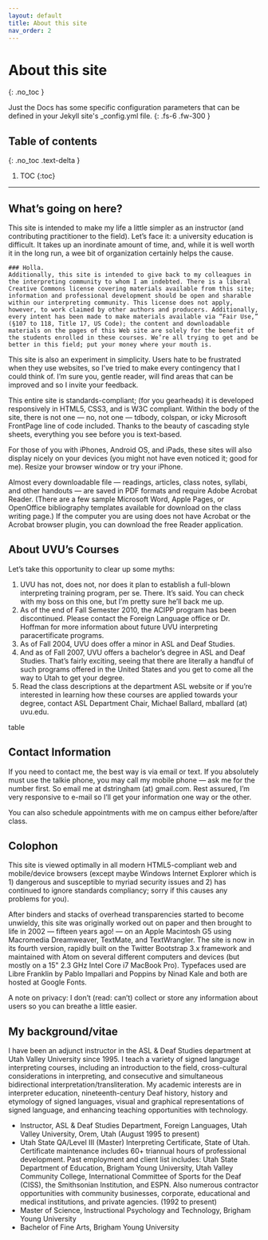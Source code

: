 ```yaml
---
layout: default
title: About this site
nav_order: 2
---
```


# About this site
{: .no_toc }


Just the Docs has some specific configuration parameters that can be defined in your Jekyll site's _config.yml file.
{: .fs-6 .fw-300 }

## Table of contents
{: .no_toc .text-delta }

1. TOC
{:toc}

---


## What’s going on here?
This site is intended to make my life a little simpler as an instructor (and contributing practitioner to the field). Let’s face it: a university education is difficult. It takes up an inordinate amount of time, and, while it is well worth it in the long run, a wee bit of organization certainly helps the cause.

```
### Holla.
Additionally, this site is intended to give back to my colleagues in the interpreting community to whom I am indebted. There is a liberal Creative Commons license covering materials available from this site; information and professional development should be open and sharable within our interpreting community. This license does not apply, however, to work claimed by other authors and producers. Additionally, every intent has been made to make materials available via “Fair Use,” (§107 to 118, Title 17, US Code); the content and downloadable materials on the pages of this Web site are solely for the benefit of the students enrolled in these courses. We’re all trying to get and be better in this field; put your money where your mouth is.
```
This site is also an experiment in simplicity. Users hate to be frustrated when they use websites, so I’ve tried to make every contingency that I could think of. I’m sure you, gentle reader, will find areas that can be improved and so I invite your feedback.

This entire site is standards-compliant; (for you gearheads) it is developed responsively in HTML5, CSS3, and is W3C compliant. Within the body of the site, there is not one — no, not one — tdbody, colspan, or icky Microsoft FrontPage line of code included. Thanks to the beauty of cascading style sheets, everything you see before you is text-based.

For those of you with iPhones, Android OS, and iPads, these sites will also display nicely on your devices (you might not have even noticed it; good for me). Resize your browser window or try your iPhone.

Almost every downloadable file — readings, articles, class notes, syllabi, and other handouts — are saved in PDF formats and require Adobe Acrobat Reader. (There are a few sample Microsoft Word, Apple Pages, or OpenOffice bibliography templates available for download on the class writing page.) If the computer you are using does not have Acrobat or the Acrobat browser plugin, you can download the free Reader application.

## About UVU’s Courses
Let’s take this opportunity to clear up some myths:

1. UVU has not, does not, nor does it plan to establish a full-blown interpreting training program, per se. There. It’s said. You can check with my boss on this one, but I’m pretty sure he’ll back me up.
2. As of the end of Fall Semester 2010, the ACIPP program has been discontinued. Please contact the Foreign Language office or Dr. Hoffman for more information about future UVU interpreting paracertificate programs.
3. As of Fall 2004, UVU does offer a minor in ASL and Deaf Studies.
4. And as of Fall 2007, UVU offers a bachelor’s degree in ASL and Deaf Studies. That’s fairly exciting, seeing that there are literally a handful of such programs offered in the United States and you get to come all the way to Utah to get your degree.
5. Read the class descriptions at the department ASL website or if you’re interested in learning how these courses are applied towards your degree, contact ASL Department Chair, Michael Ballard, mballard (at) uvu.edu.

table

## Contact Information
If you need to contact me, the best way is via email or text. If you absolutely must use the talkie phone, you may call my mobile phone — ask me for the number first. So email me at dstringham (at) gmail.com. Rest assured, I’m very responsive to e-mail so I’ll get your information one way or the other.

You can also schedule appointments with me on campus either before/after class.

## Colophon
This site is viewed optimally in all modern HTML5-compliant web and mobile/device browsers (except maybe Windows Internet Explorer which is 1) dangerous and susceptible to myriad security issues and 2) has continued to ignore standards compliancy; sorry if this causes any problems for you).

After binders and stacks of overhead transparencies started to become unwieldy, this site was originally worked out on paper and then brought to life in 2002 — fifteen years ago! — on an Apple Macintosh G5 using Macromedia Dreamweaver, TextMate, and TextWrangler. The site is now in its fourth version, rapidly built on the Twitter Bootstrap 3.x framework and maintained with Atom on several different computers and devices (but mostly on a 15" 2.3 GHz Intel Core i7 MacBook Pro). Typefaces used are Libre Franklin by Pablo Impallari and Poppins by Ninad Kale and both are hosted at Google Fonts.

A note on privacy: I don’t (read: can’t) collect or store any information about users so you can breathe a little easier.

## My background/vitae
I have been an adjunct instructor in the ASL & Deaf Studies department at Utah Valley University since 1995. I teach a variety of signed language interpreting courses, including an introduction to the field, cross-cultural considerations in interpreting, and consecutive and simultaneous bidirectional interpretation/transliteration. My academic interests are in interpreter education, nineteenth-century Deaf history, history and etymology of signed languages, visual and graphical representations of signed language, and enhancing teaching opportunities with technology.
* Instructor, ASL & Deaf Studies Department, Foreign Languages, Utah Valley University, Orem, Utah (August 1995 to present)
* Utah State QA/Level III (Master) Interpreting Certificate, State of Utah. Certificate maintenance includes 60+ triannual hours of professional development. Past employment and client list includes: Utah State Department of Education, Brigham Young University, Utah Valley Community College, International Committee of Sports for the Deaf (CISS), the Smithsonian Institution, and ESPN. Also numerous contractor opportunities with community businesses, corporate, educational and medical institutions, and private agencies. (1992 to present)
* Master of Science, Instructional Psychology and Technology, Brigham Young University
* Bachelor of Fine Arts, Brigham Young University